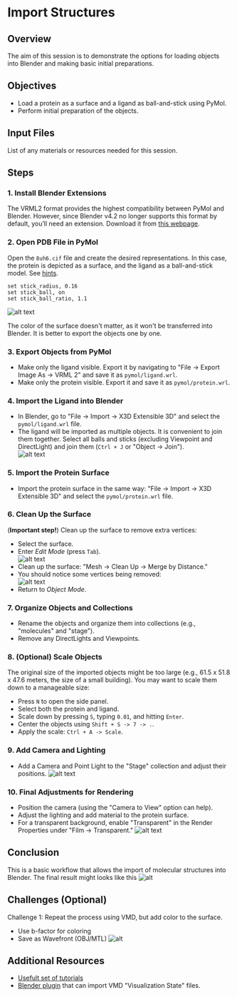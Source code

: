 # Import Structures

## Overview
The aim of this session is to demonstrate the options for loading objects into Blender and making basic initial preparations.

## Objectives
- Load a protein as a surface and a ligand as ball-and-stick using PyMol.
- Perform initial preparation of the objects.

## Input Files
List of any materials or resources needed for this session.

## Steps

### 1. Install Blender Extensions
The VRML2 format provides the highest compatibility between PyMol and Blender. However, since Blender v4.2 no longer supports this format by default, you’ll need an extension. Download it from [this webpage](https://extensions.blender.org/add-ons/web3d-x3d-vrml2-format/).

### 2. Open PDB File in PyMol
Open the `8uh6.cif` file and create the desired representations. In this case, the protein is depicted as a surface, and the ligand as a ball-and-stick model. See [hints](./s1_hints.md).

```
set stick_radius, 0.16
set stick_ball, on
set stick_ball_ratio, 1.1
```
![alt text](img/image-4.png)

The color of the surface doesn't matter, as it won't be transferred into Blender. It is better to export the objects one by one.

### 3. Export Objects from PyMol
- Make only the ligand visible. Export it by navigating to "File -> Export Image As -> VRML 2" and save it as `pymol/ligand.wrl`.
- Make only the protein visible. Export it and save it as `pymol/protein.wrl`.

### 4. Import the Ligand into Blender
- In Blender, go to "File -> Import -> X3D Extensible 3D" and select the `pymol/ligand.wrl` file.
- The ligand will be imported as multiple objects. It is convenient to join them together. Select all balls and sticks (excluding Viewpoint and DirectLight) and join them (`Ctrl + J` or "Object -> Join").  
  ![alt text](img/image-5.png)

### 5. Import the Protein Surface
- Import the protein surface in the same way: "File -> Import -> X3D Extensible 3D" and select the `pymol/protein.wrl` file.

### 6. Clean Up the Surface
(**Important step!**) Clean up the surface to remove extra vertices:
- Select the surface.
- Enter *Edit Mode* (press `Tab`).  
  ![alt text](img/image-2.png)
- Clean up the surface: "Mesh -> Clean Up -> Merge by Distance."
- You should notice some vertices being removed:  
![alt text](img/image.png)
- Return to *Object Mode*.

### 7. Organize Objects and Collections
- Rename the objects and organize them into collections (e.g., "molecules" and "stage").
- Remove any DirectLights and Viewpoints.

### 8. (Optional) Scale Objects
The original size of the imported objects might be too large (e.g., 61.5 x 51.8 x 47.6 meters, the size of a small building). You may want to scale them down to a manageable size:
- Press `N` to open the side panel.
- Select both the protein and ligand.
- Scale down by pressing `S`, typing `0.01`, and hitting `Enter`.
- Center the objects using `Shift + S -> 7 -> .`.
- Apply the scale: `Ctrl + A -> Scale`.

### 9. Add Camera and Lighting
- Add a Camera and Point Light to the "Stage" collection and adjust their positions.
![alt text](img/image-7.png)


### 10. Final Adjustments for Rendering
- Position the camera (using the "Camera to View" option can help).
- Adjust the lighting and add material to the protein surface.
- For a transparent background, enable "Transparent" in the Render Properties under "Film -> Transparent."
  ![alt text](img/image-6.png)

## Conclusion
This is a basic workflow that allows the import of molecular structures into Blender.
The final result might looks like this ![alt](img/S1.png)

## Challenges (Optional)
Challenge 1: Repeat the process using VMD, but add color to the surface.
- Use b-factor for coloring
- Save as Wavefront (OBJ/MTL)
![alt](img/S1_VMD.png)

## Additional Resources
- [Usefult set of tutorials](https://www.youtube.com/@blenderguru)
- [Blender plugin](https://github.com/durrantlab/blendmol) that can import VMD "Visualization State" files.